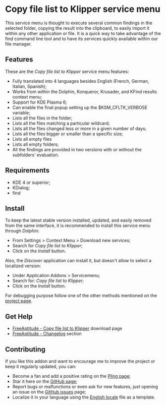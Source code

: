 # Copy file list to Klipper service menu

This service menu is thought to execute several common findings in the selected
folder, copying the result into the clipboard, to easily import it within any
other application or file.
It is a quick way to take advantage of the find command line tool and to have its
services quickly available within our file manager.

## Features

These are the *Copy file list to Klipper* service menu features:

- Fully translated into 4 languages besides English
  (French, German, Italian, Spanish);
- Works from within the Dolphin, Konqueror, Krusader, and KFind results context menu;
- Support for KDE Plasma 6;
- Can enable the final popup setting up the $KSM_CFLTK_VERBOSE variable;
- Lists all the files in the folder;
- Lists all the files matching a particular wildcard;
- Lists all the files changed less or more in a given number of days;
- Lists all the files bigger or smaller than a specific size;
- Lists all empty files
- Lists all empty folders;
- All the findings are provided in two versions with or without the subfolders' evaluation.

## Requirements

- KDE 4 or superior;
- KDialog;
- find

## Install

To keep the latest stable version installed, updated, and easily removed from the same interface,
it is recommended to install this service menu through *Dolphin*:

- From Settings > Context Menu > Download new services;
- Search for *Copy file list to Klipper*;
- Click on the *Install* button.

Also, the *Discover* application can install it, but doesn't allow to select a localized version:

- Under Application Addons > Servicemenu;
- Search for: *Copy file list to Klipper*;
- Click on the *Install* button.

For debugging purpose follow one of the other methods mentioned on the [project page][installation].

## Get Help

- [FreeAptitude - Copy file list to Klipper][download] download page
- [FreeAptitude - Changelog][changelog] section

## Contributing

If you like this addon and want to encourage me to improve the project or keep it
regularly updated, you can:

- Become a fan and add a positive rating on the [Pling page][pling];
- Star it here on the [GitHub page][github];
- Report bugs or malfunctions or even ask for new features, just opening an issue
  on the [GitHub issues][issues] page;
- Localize it in your language using the [English locale][locale] file as a template.

[download]: https://freeaptitude.altervista.org/downloads/copy-filelist-to-klipper.html "Copy file list to Klipper download page on FreeAptitude"
[changelog]: https://freeaptitude.altervista.org/downloads/copy-filelist-to-klipper.html#changelog "Copy file list to Klipper changelog on FreeAptitude"
[installation]: https://freeaptitude.altervista.org/downloads/copy-filelist-to-klipper.html#installation "Copy file list to Klipper installation on FreeAptitude"
[pling]: https://pling.com/p/1807034/ "Copy file list to Klipper page on Pling"
[github]: https://github.com/fabiomux/kde-servicemenus "KDE ServiceMenus page on GitHub"
[issues]: https://github.com/fabiomux/kde-servicemenus/issues "KDE ServiceMenus issues page on GitHub"
[locale]: https://github.com/fabiomux/kde-servicemenus/blob/main/copy_filelist_to_klipper/locale/en.yaml "English localization file to use as template"
[contributing]: https://github.com/fabiomux/kde-servicemenus#contributing "How to contribute to the Copy file list to Klipper project"
[§]: # "Generated by servicemenu_generator"
